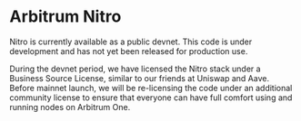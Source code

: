 # Arbitrum Nitro

Nitro is currently available as a public devnet.  This code is under
development and has not yet been released for production use.

During the devnet period, we have licensed the Nitro stack under a 
Business Source License, similar to our friends at Uniswap and Aave. 
Before mainnet launch, we will be re-licensing the code under an 
additional community license to ensure that everyone can have full comfort 
using and running nodes on Arbitrum One.

